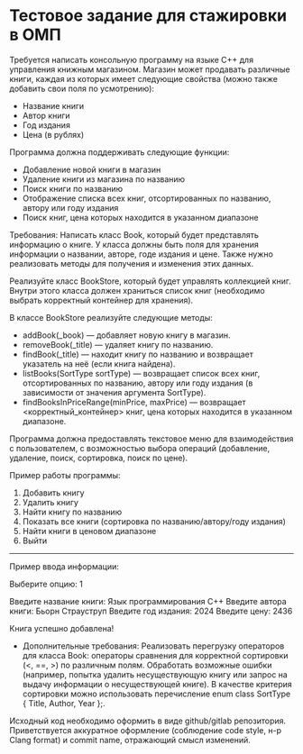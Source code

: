 # Тестовое задание для стажировки в ОМП

Требуется написать консольную программу на языке C++ для управления книжным магазином. 
Магазин может продавать различные книги, каждая из которых имеет следующие свойства (можно также добавить свои поля по усмотрению):

- Название книги
- Автор книги
- Год издания
- Цена (в рублях)

Программа должна поддерживать следующие функции:

- Добавление новой книги в магазин
- Удаление книги из магазина по названию
- Поиск книги по названию
- Отображение списка всех книг, отсортированных по названию, автору или году издания
- Поиск книг, цена которых находится в указанном диапазоне

Требования:
Написать класс Book, который будет представлять информацию о книге. 
У класса должны быть поля для хранения информации о названии, авторе, годе издания и цене. 
Также нужно реализовать методы для получения и изменения этих данных.

Реализуйте класс BookStore, который будет управлять коллекцией книг. 
Внутри этого класса должен храниться список книг (необходимо выбрать корректный контейнер для хранения).

В классе BookStore реализуйте следующие методы:

- addBook(_book) — добавляет новую книгу в магазин.
- removeBook(_title) — удаляет книгу по названию.
- findBook(_title) — находит книгу по названию и возвращает указатель на неё (если книга найдена).
- listBooks(SortType sortType) — возвращает список всех книг, отсортированных по названию, автору или году издания (в зависимости от значения аргумента SortType).
- findBooksInPriceRange(minPrice, maxPrice) — возвращает <корректный_контейнер> книг, цена которых находится в указанном диапазоне.

Программа должна предоставлять текстовое меню для взаимодействия с пользователем, с возможностью выбора операций (добавление, удаление, поиск, сортировка, поиск по цене).

Пример работы программы:

1. Добавить книгу
2. Удалить книгу
3. Найти книгу по названию
4. Показать все книги (сортировка по названию/автору/году издания)
5. Найти книги в ценовом диапазоне
6. Выйти

-----------------------------------------
Пример ввода информации:

Выберите опцию: 1

Введите название книги: Язык программирования С++
Введите автора книги: Бьорн Страуструп
Введите год издания: 2024
Введите цену: 2436

Книга успешно добавлена!

* Дополнительные требования:
Реализовать перегрузку операторов для класса Book: операторы сравнения для корректной сортировки (<, ==, >) по различным полям.
Обработать возможные ошибки (например, попытка удалить несуществующую книгу или запрос на выдачу информации о несуществующей книге).
В качестве критерия сортировки можно использовать перечисление enum class SortType { Title, Author, Year };.

Исходный код необходимо оформить в виде github/gitlab репозитория. 
Приветствуется аккуратное оформление (соблюдение code style, н-р Clang format) и commit name, отражающий смысл изменений.
